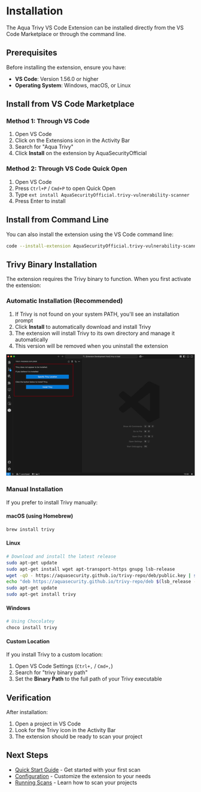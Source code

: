 # Installation

The Aqua Trivy VS Code Extension can be installed directly from the VS Code Marketplace or through the command line.

## Prerequisites

Before installing the extension, ensure you have:

- **VS Code**: Version 1.56.0 or higher
- **Operating System**: Windows, macOS, or Linux

## Install from VS Code Marketplace

### Method 1: Through VS Code

1. Open VS Code
2. Click on the Extensions icon in the Activity Bar
3. Search for "Aqua Trivy"
4. Click **Install** on the extension by AquaSecurityOfficial

### Method 2: Through VS Code Quick Open

1. Open VS Code
2. Press `Ctrl+P` / `Cmd+P` to open Quick Open
3. Type `ext install AquaSecurityOfficial.trivy-vulnerability-scanner`
4. Press Enter to install

## Install from Command Line

You can also install the extension using the VS Code command line:

```bash
code --install-extension AquaSecurityOfficial.trivy-vulnerability-scanner
```

## Trivy Binary Installation

The extension requires the Trivy binary to function. When you first activate the extension:

### Automatic Installation (Recommended)

1. If Trivy is not found on your system PATH, you'll see an installation prompt
2. Click **Install** to automatically download and install Trivy
3. The extension will install Trivy to its own directory and manage it automatically
4. This version will be removed when you uninstall the extension

![Installation Prompt](../.github/images/install.png)

### Manual Installation

If you prefer to install Trivy manually:

#### macOS (using Homebrew)

```bash
brew install trivy
```

#### Linux

```bash
# Download and install the latest release
sudo apt-get update
sudo apt-get install wget apt-transport-https gnupg lsb-release
wget -qO - https://aquasecurity.github.io/trivy-repo/deb/public.key | sudo apt-key add -
echo "deb https://aquasecurity.github.io/trivy-repo/deb $(lsb_release -sc) main" | sudo tee -a /etc/apt/sources.list.d/trivy.list
sudo apt-get update
sudo apt-get install trivy
```

#### Windows

```powershell
# Using Chocolatey
choco install trivy
```

#### Custom Location

If you install Trivy to a custom location:

1. Open VS Code Settings (`Ctrl+,` / `Cmd+,`)
2. Search for "trivy binary path"
3. Set the **Binary Path** to the full path of your Trivy executable

## Verification

After installation:

1. Open a project in VS Code
2. Look for the Trivy icon in the Activity Bar
3. The extension should be ready to scan your project

## Next Steps

- [Quick Start Guide](./quick-start.md) - Get started with your first scan
- [Configuration](./settings.md) - Customize the extension to your needs
- [Running Scans](./scanning.md) - Learn how to scan your projects
